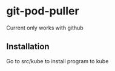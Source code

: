 # git-pod-puller
Current only works with github

## Installation

Go to src/kube to install program to kube
